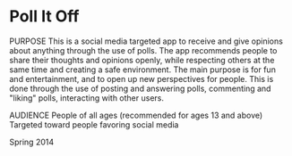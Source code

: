 Poll It Off 
==========

PURPOSE
This is a social media targeted app to receive and give opinions about anything through the use of polls. The app recommends people to share their thoughts and opinions openly, while respecting others at the same time and creating a safe environment. The main purpose is for fun and entertainment, and to open up new perspectives for people. This is done through the use of posting and answering polls, commenting and "liking" polls, interacting with other users. 

AUDIENCE 
People of all ages (recommended for ages 13 and above)
Targeted toward people favoring social media

Spring 2014 
